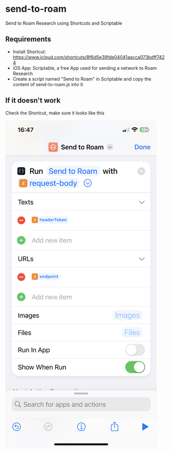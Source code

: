 # send-to-roam
Send to Roam Research using Shortcuts and Scriptable

## Requirements

- Install Shortcut: https://www.icloud.com/shortcuts/8f6d5e39fde04041aacca073bdff7424
- iOS App: Scriptable, a free App used for sending a network to Roam Research
- Create a script named "Send to Roam" in Scriptable and copy the content of send-to-roam.js into it

## If it doesn't work

Check the Shortcut, make sure it looks like this

![](./Scriptable%20action%20config%20screenshot.jpeg)